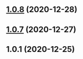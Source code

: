 ## [1.0.8](https://github.com/chrisfactory/react-meta-state/compare/v1.0.7...v1.0.8) (2020-12-28)





## [1.0.7](https://github.com/chrisfactory/react-meta-state/compare/v1.0.1...v1.0.7) (2020-12-27)





## 1.0.1 (2020-12-25)





